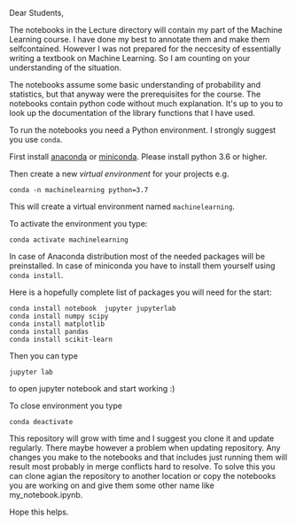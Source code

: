 Dear Students,

The notebooks in the Lecture directory will contain my part of the Machine Learning course. I have done my best to annotate them and make them selfcontained. However I was not prepared for the neccesity of essentially writing a textbook on Machine Learning. So I am counting on your understanding of the situation. 

The notebooks assume some basic understanding of probability and statistics, but that anyway were the prerequisites for the course. The notebooks contain python code without much explanation. It's up to you to look up the documentation of the library functions that I have used. 

To run the notebooks you need a Python environment. I strongly suggest you use `conda`. 

First install [anaconda](https://www.anaconda.com/distribution/) or [miniconda](https://docs.conda.io/en/latest/miniconda.html). Please install python 3.6 or higher. 

Then create a new _virtual environment_ for your projects e.g.
```
conda -n machinelearning python=3.7
```
This will create a virtual environment named `machinelearning`. 

To activate the environment you type:
```
conda activate machinelearning 
```


In case of Anaconda distribution most of the needed packages will be preinstalled. In case of miniconda you have to install them yourself using `conda install`. 

Here is a hopefully complete list of packages you will need for the start:

```
conda install notebook  jupyter jupyterlab
conda install numpy scipy 
conda install matplotlib
conda install pandas
conda install scikit-learn
```
 
Then you can type
```
jupyter lab 
```
to open jupyter notebook  and start working :)

To close environment you type 
```
conda deactivate
```
 
This repository will grow with time and I suggest you clone it and update regularly. There maybe however a problem when updating repository. Any changes you make to the notebooks and that includes just running them will  result most probably in merge conflicts hard to resolve. To solve this you can clone  agian the repository to another location or copy the notebooks you are working on and give them some  other name like my_notebook.ipynb. 
 
 
Hope this helps. 







